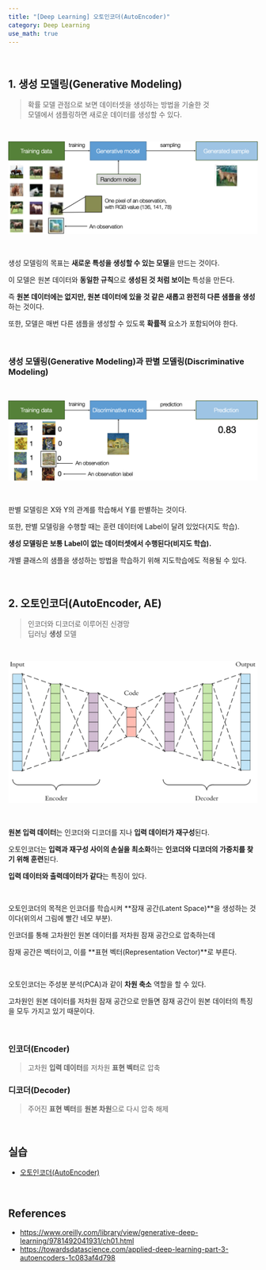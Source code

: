 ```yaml
---
title: "[Deep Learning] 오토인코더(AutoEncoder)"
category: Deep Learning
use_math: true
---
```


<br>

## 1. 생성 모델링(Generative Modeling)
> 확률 모델 관점으로 보면 데이터셋을 생성하는 방법을 기술한 것<br>
> 모델에서 샘플링하면 새로운 데이터를 생성할 수 있다.

<br>
 
![생성 모델링(discriminative modeling)](/assets/images/posts/dl/generative_model.png)

<br>

생성 모델링의 목표는 **새로운 특성을 생성할 수 있는 모델**을 만드는 것이다.

이 모델은 원본 데이터와 **동일한 규칙**으로 **생성된 것 처럼 보이는** 특성을 만든다.

즉 **원본 데이터에는 없지만, 원본 데이터에 있을 것 같은 새롭고 완전히 다른 샘플을 생성**하는 것이다. 

또한, 모델은 매번 다른 샘플을 생성할 수 있도록 **확률적** 요소가 포함되어야 한다. 

<br>

### 생성 모델링(Generative Modeling)과 판별 모델링(Discriminative Modeling)

<br>

![판별 모델링(Discriminative Modeling)](/assets/images/posts/dl/discriminative_model.png)

<br>

판별 모델링은 X와 Y의 관계를 학습해서 Y를 판별하는 것이다.

또한, 판별 모델링을 수행할 때는 훈련 데이터에 Label이 달려 있었다(지도 학습).

**생성 모델링은 보통 Label이 없는 데이터셋에서 수행된다(비지도 학습).**

개별 클래스의 샘플을 생성하는 방법을 학습하기 위해 지도학습에도 적용될 수 있다.

<br>

## 2. 오토인코더(AutoEncoder, AE)
> 인코더와 디코더로 이루어진 신경망<br>
> 딥러닝 **생성** 모델

<br>

![오토인코더(AutoEncoder)](/assets/images/posts/dl/auto_encoder.png)

<br>

**원본 입력 데이터**는 인코더와 디코더를 지나 **입력 데이터가 재구성**된다.

오토인코더는 **입력과 재구성 사이의 손실을 최소화**하는 **인코더와 디코더의 가중치를 찾기 위해 훈련**된다.

**입력 데이터와 출력데이터가 같다**는 특징이 있다.

<br>

오토인코더의 목적은 인코더를 학습시켜 **잠재 공간(Latent Space)**을 생성하는 것이다(위의서 그림에 빨간 네모 부분).

인코더를 통해 고차원인 원본 데이터를 저차원 잠재 공간으로 압축하는데

잠재 공간은 벡터이고, 이를 **표현 벡터(Representation Vector)**로 부른다.

<br>

오토인코더는 주성분 분석(PCA)과 같이 **차원 축소** 역할을 할 수 있다.

고차원인 원본 데이터를 저차원 잠재 공간으로 만들면 잠재 공간이 원본 데이터의 특징을 모두 가지고 있기 때문이다.

<br>


### 인코더(Encoder)
> 고차원 **입력 데이터**를 저차원 **표현 벡터**로 압축

### 디코더(Decoder)
> 주어진 **표현 벡터**를 **원본 차원**으로 다시 압축 해제

<br>

## 실습
- <a href="https://colab.research.google.com/drive/1gpJKsebVVinasCauyvGShnkZABoKTB_N?usp=sharing">오토인코더(AutoEncoder)</a>

<br>

## References
- https://www.oreilly.com/library/view/generative-deep-learning/9781492041931/ch01.html
- https://towardsdatascience.com/applied-deep-learning-part-3-autoencoders-1c083af4d798